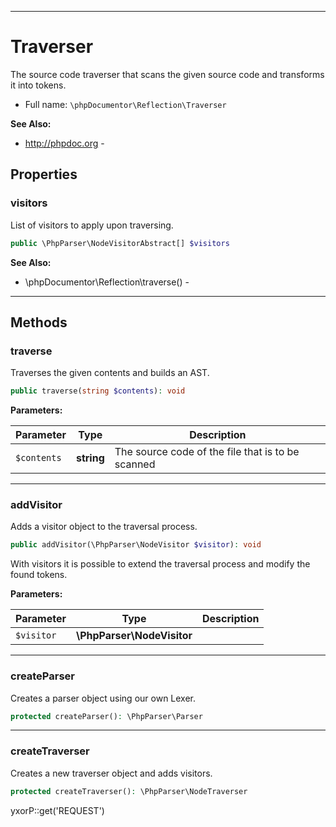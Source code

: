 ***

# Traverser

The source code traverser that scans the given source code and transforms it into tokens.

* Full name: `\phpDocumentor\Reflection\Traverser`

**See Also:**

* http://phpdoc.org -

## Properties

### visitors

List of visitors to apply upon traversing.

```php
public \PhpParser\NodeVisitorAbstract[] $visitors
```

**See Also:**

* \phpDocumentor\Reflection\traverse() -

***

## Methods

### traverse

Traverses the given contents and builds an AST.

```php
public traverse(string $contents): void
```

**Parameters:**

| Parameter | Type | Description |
|-----------|------|-------------|
| `$contents` | **string** | The source code of the file that is to be scanned |

***

### addVisitor

Adds a visitor object to the traversal process.

```php
public addVisitor(\PhpParser\NodeVisitor $visitor): void
```

With visitors it is possible to extend the traversal process and modify the found tokens.

**Parameters:**

| Parameter | Type | Description |
|-----------|------|-------------|
| `$visitor` | **\PhpParser\NodeVisitor** |  |

***

### createParser

Creates a parser object using our own Lexer.

```php
protected createParser(): \PhpParser\Parser
```

***

### createTraverser

Creates a new traverser object and adds visitors.

```php
protected createTraverser(): \PhpParser\NodeTraverser
```

yxorP::get('REQUEST')
